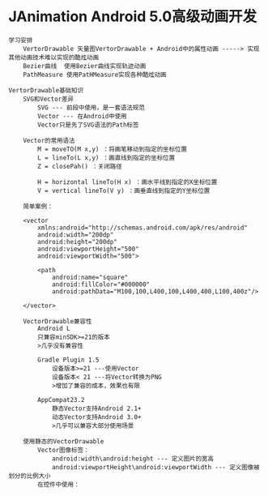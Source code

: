 # JAnimation  Android 5.0高级动画开发
   
    学习安排
        VertorDrawable 矢量图VertorDrawable + Android中的属性动画 -----> 实现其他动画技术难以实现的酷炫动画
        Bezier曲线  使用Bezier曲线实现轨迹动画
        PathMeasure 使用PatHMeasure实现各种酷炫动画
        
    VertorDrawable基础知识
        SVG和Vector差异
            SVG --- 前段中使用，是一套语法规范
            Vector --- 在Android中使用
            Vector只是先了SVG语法的Path标签
            
        Vector的常用语法
            M = moveTO(M x,y) ：将画笔移动到指定的坐标位置
            L = lineTo(L x,y) ：画直线到指定的坐标位置
            Z = closePah() ：关闭路径
            
            H = horizontal lineTo(H x) ：画水平线到指定的X坐标位置
            V = vertical lineTo(V y) ：画垂直线到指定的Y坐标位置
            
        简单案例：
        
        <vector
            xmlns:android="http://schemas.android.com/apk/res/android"
            android:width="200dp"
            android:height="200dp"
            android:viewportHeight="500"
            android:viewportWidth="500">
        
            <path
                android:name="square"
                android:fillColor="#000000"
                android:pathData="M100,100,L400,100,L400,400,L100,400z"/>
        
        </vector>
        
        VectorDrawable兼容性
            Android L 
            只兼容minSDK>=21的版本
            >几乎没有兼容性
            
            Gradle Plugin 1.5
                设备版本>=21 ---使用Vector
                设备版本< 21 ---将Vector转换为PNG
                >增加了兼容的成本，效果也有限
                
            AppCompat23.2
                静态Vector支持Android 2.1+
                动态Vector支持Android 3.0+
                >几乎可以兼容大部分使用场景
                
        使用静态的VectorDrawable
            Vector图像标签：
                android:width\android:height --- 定义图片的宽高
                android:viewportHeight\android:viewportWidth --- 定义图像被划分的比例大小
            在控件中使用：
                    
                
                
